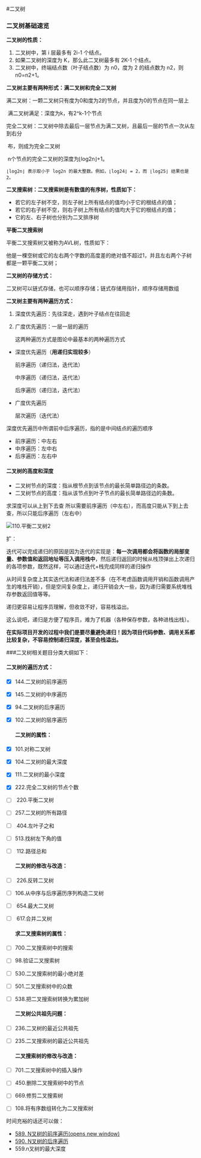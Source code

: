 #二叉树

### 二叉树基础速览

**二叉树的性质：**

1. 二叉树中，第 i 层最多有 2i-1 个结点。
2. 如果二叉树的深度为 K，那么此二叉树最多有 2K-1 个结点。
3. 二叉树中，终端结点数（叶子结点数）为 n0，度为 2 的结点数为 n2，则 n0=n2+1。

**二叉树主要有两种形式：满二叉树和完全二叉树**

​	满二叉树：一颗二叉树只有度为0和度为2的节点，并且度为0的节点在同一层上

​	满二叉树满足：深度为k，有2^k-1个节点

​	完全二叉树：二叉树中除去最后一层节点为满二叉树，且最后一层的节点一次从左到右分

​				布，则成为完全二叉树

​	n个节点的完全二叉树的深度为⌊log2n⌋+1。 

​	`⌊log2n⌋ 表示取小于 log2n 的最大整数。例如，⌊log24⌋ = 2，而 ⌊log25⌋ 结果也是 2。 `

**二叉搜索树：二叉搜索树是有数值的有序树，性质如下：**

- 若它的左子树不空，则左子树上所有结点的值均小于它的根结点的值；
- 若它的右子树不空，则右子树上所有结点的值均大于它的根结点的值；
- 它的左、右子树也分别为二叉排序树

**平衡二叉搜索树**

平衡二叉搜索树又被称为AVL树，性质如下：

他是一棵空树或它的左右两个字数的高度差的绝对值不超过1，并且左右两个子树都是一颗平衡二叉树；

**二叉树的存储方式：**

二叉树可以链式存储，也可以顺序存储；链式存储用指针，顺序存储用数组

**二叉树主要有两种遍历方式：**

1. 深度优先遍历：先往深走，遇到叶子结点在往回走

2. 广度优先遍历：一层一层的遍历

   这两种遍历方式是图论中最基本的两种遍历方式

- 深度优先遍历（**用递归实现较多**）

  前序遍历（递归法，迭代法）

  中序遍历（递归法，迭代法）

  后序遍历（递归法，迭代法）

- 广度优先遍历

  层次遍历（迭代法）

深度优先遍历中所谓前中后序遍历，指的是中间结点的遍历顺序

- 前序遍历：中左右
- 中序遍历：左中右
- 后序遍历：左右中

#### 二叉树的高度和深度

- 二叉树节点的深度：指从根节点到该节点的最长简单路径边的条数。
- 二叉树节点的高度：指从该节点到叶子节点的最长简单路径边的条数。

求深度可以从上到下去查 所以需要前序遍历（中左右），而高度只能从下到上去查，所以只能后序遍历（左右中） 

![110.平衡二叉树2](https://img-blog.csdnimg.cn/20210203155515650.png) 

扩：

迭代可以完成递归的原因是因为迭代的实现是：**每一次调用都会将函数的局部变量、参数值和返回地址等压入调用栈中**，然后递归返回的时候从栈顶弹出上次递归的各项参数，既然这样，可以通过迭代+栈完成同样的递归操作

从时间复杂度上其实迭代法和递归法差不多（在不考虑函数调用开销和函数调用产生的堆栈开销），但是空间复杂度上，递归开销会大一些，因为递归需要系统堆栈存参数返回值等等。

递归更容易让程序员理解，但收敛不好，容易栈溢出。

这么说吧，递归是方便了程序员，难为了机器（各种保存参数，各种进栈出栈）。

**在实际项目开发的过程中我们是要尽量避免递归！因为项目代码参数、调用关系都比较复杂，不容易控制递归深度，甚至会栈溢出。**



###二叉树相关题目分类大纲如下：

   #### 二叉树的遍历方式：

- [x] ​        144.二叉树的前序遍历

- [x] ​        145.二叉树的中序遍历

- [x] ​        94.二叉树的后序遍历

- [x] ​        102.二叉树的层序遍历

    #### 二叉树的属性：

- [x] ​        101.对称二叉树

- [x] ​        104.二叉树的最大深度

- [x] ​        111.二叉树的最小深度

- [x] ​        222.完全二叉树的节点个数

- [ ] ​        220.平衡二叉树

- [ ] ​        257.二叉树的所有路径

- [ ] ​        404.左叶子之和

- [ ] ​        513.找树左下角的值

- [ ] ​        112.路径总和

    #### 二叉树的修改与改造：

- [ ] ​        226.反转二叉树

- [ ] ​        106.从中序与后序遍历序列构造二叉树

- [ ] ​        654.最大二叉树

- [ ] ​        617.合并二叉树

    #### 求二叉搜索树的属性：

- [ ] ​        700.二叉搜索树中的搜索

- [ ] ​        98.验证二叉搜索树

- [ ] ​        530.二叉搜索树的最小绝对差

- [ ] ​        501.二叉搜索树中的众数

- [ ] ​        538.把二叉搜索树转换为累加树

   #### 二叉树公共祖先问题：

- [ ] ​        236.二叉树的最近公共祖先

- [ ] ​        235.二叉搜索树的最近公共祖先

   #### 二叉搜索树的修改与改造：

- [ ] ​        701.二叉搜索树中的插入操作

- [ ] ​        450.删除二叉搜索树中的节点

- [ ] ​        669.修剪二叉搜索树

- [ ] ​        108.将有序数组转化为二叉搜索树





时间充裕的话还可以做：

- [589. N叉树的前序遍历(opens new window)](https://leetcode-cn.com/problems/n-ary-tree-preorder-traversal/)
- [590. N叉树的后序遍历](https://leetcode-cn.com/problems/n-ary-tree-postorder-traversal/)
- 559.n叉树的最大深度